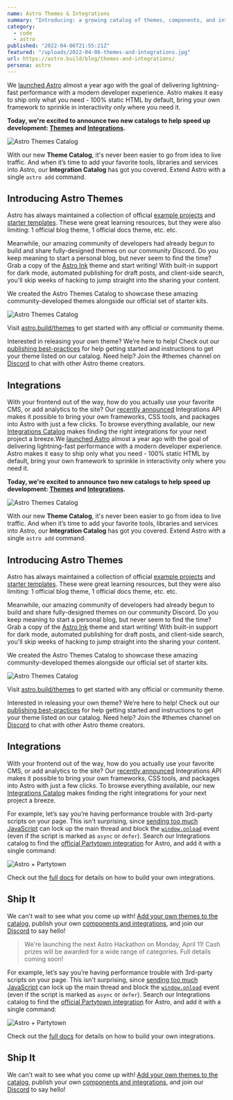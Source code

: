 ```yaml
---
name: Astro Themes & Integrations
summary: "Introducing: a growing catalog of themes, components, and integrations to jumpstart your next Astro project."
category:
  - code
  - astro
published: "2022-04-06T21:55:21Z"
featured: "/uploads/2022-04-06-themes-and-integrations.jpg"
url: https://astro.build/blog/themes-and-integrations/
persona: astro
---
```


We [launched Astro](https://astro.build/blog/introducing-astro/) almost a year ago with the goal of delivering lightning-fast performance with a modern developer experience. Astro makes it easy to ship only what you need - 100% static HTML by default, bring your own framework to sprinkle in interactivity only where you need it.

**Today, we're excited to announce two new catalogs to help speed up development: [Themes](https://astro.build/themes) and [Integrations](https://astro.build/integrations).**

![Astro Themes Catalog](/uploads/2022-04-06-astro-themes-integrations.png)

With our new **Theme Catalog**, it's never been easier to go from idea to live traffic. And when it’s time to add your favorite tools, libraries and services into Astro, our **Integration Catalog** has got you covered. Extend Astro with a single `astro add` command.

## Introducing Astro Themes

Astro has always maintained a collection of official [example projects](https://github.com/withastro/astro/tree/main/examples) and [starter templates](https://astro.new/). These were great learning resources, but they were also limiting: 1 official blog theme, 1 official docs theme, etc. etc.

Meanwhile, our amazing community of developers had already begun to build and share fully-designed themes on our community Discord. Do you keep meaning to start a personal blog, but never seem to find the time? Grab a copy of the [Astro Ink](https://github.com/one-aalam/astro-ink) theme and start writing! With built-in support for dark mode, automated publishing for draft posts, and client-side search, you'll skip weeks of hacking to jump straight into the sharing your content.

We created the Astro Themes Catalog to showcase these amazing community-developed themes alongside our official set of starter kits.

![Astro Themes Catalog](/uploads/2022-04-06-astro-themes.png)

Visit [astro.build/themes](http://astro.build/themes) to get started with any official or community theme.

Interested in releasing your own theme? We’re here to help! Check out our [publishing best-practices](https://docs.astro.build/en/guides/publish-to-npm/#packagejson) for help getting started and instructions to get your theme listed on our catalog. Need help? Join the #themes channel on [Discord](https://astro.build/chat) to chat with other Astro theme creators.

## Integrations

With your frontend out of the way, how do you actually use your favorite CMS, or add analytics to the site? Our [recently announced](https://astro.build/blog/astro-025/#new-astro-integrations) Integrations API makes it possible to bring your own frameworks, CSS tools, and packages into Astro with just a few clicks. To browse everything available, our new [Integrations Catalog](https://astro.build/integrations) makes finding the right integrations for your next project a breeze.We [launched Astro](https://astro.build/blog/introducing-astro/) almost a year ago with the goal of delivering lightning-fast performance with a modern developer experience. Astro makes it easy to ship only what you need - 100% static HTML by default, bring your own framework to sprinkle in interactivity only where you need it.

**Today, we're excited to announce two new catalogs to help speed up development: [Themes](https://astro.build/themes) and [Integrations](https://astro.build/integrations).**

![Astro Themes Catalog](/uploads/2022-04-06-astro-themes-integrations.png)

With our new **Theme Catalog**, it's never been easier to go from idea to live traffic. And when it’s time to add your favorite tools, libraries and services into Astro, our **Integration Catalog** has got you covered. Extend Astro with a single `astro add` command.

## Introducing Astro Themes

Astro has always maintained a collection of official [example projects](https://github.com/withastro/astro/tree/main/examples) and [starter templates](https://astro.new/). These were great learning resources, but they were also limiting: 1 official blog theme, 1 official docs theme, etc. etc.

Meanwhile, our amazing community of developers had already begun to build and share fully-designed themes on our community Discord. Do you keep meaning to start a personal blog, but never seem to find the time? Grab a copy of the [Astro Ink](https://github.com/one-aalam/astro-ink) theme and start writing! With built-in support for dark mode, automated publishing for draft posts, and client-side search, you'll skip weeks of hacking to jump straight into the sharing your content.

We created the Astro Themes Catalog to showcase these amazing community-developed themes alongside our official set of starter kits.

![Astro Themes Catalog](/assets/blog/themes-and-integrations/astro-themes.png)

Visit [astro.build/themes](http://astro.build/themes) to get started with any official or community theme.

Interested in releasing your own theme? We’re here to help! Check out our [publishing best-practices](https://docs.astro.build/en/guides/publish-to-npm/#packagejson) for help getting started and instructions to get your theme listed on our catalog. Need help? Join the #themes channel on [Discord](https://astro.build/chat) to chat with other Astro theme creators.

## Integrations

With your frontend out of the way, how do you actually use your favorite CMS, or add analytics to the site? Our [recently announced](https://astro.build/blog/astro-025/#new-astro-integrations) Integrations API makes it possible to bring your own frameworks, CSS tools, and packages into Astro with just a few clicks. To browse everything available, our new [Integrations Catalog](https://astro.build/integrations) makes finding the right integrations for your next project a breeze.

For example, let’s say you’re having performance trouble with 3rd-party scripts on your page. This isn't surprising, since [sending too much JavaScript](https://web.dev/web/fundamentals/performance/optimizing-content-efficiency/javascript-startup-optimization/) can lock up the main thread and block the [`window.onload`](https://developer.mozilla.org/en/docs/Web/API/GlobalEventHandlers/onload) event (even if the script is marked as `async` or `defer`). Search our Integrations catalog to find the [official Partytown integration](https://github.com/withastro/astro/tree/main/packages/integrations/partytown) for Astro, and add it with a single command:

![Astro + Partytown](/assets/blog/themes-and-integrations/astro-partytown.png)

Check out the [full docs](https://docs.astro.build/en/reference/integrations-reference/) for details on how to build your own integrations.

## Ship It

We can't wait to see what you come up with! [Add your own themes to the catalog](https://github.com/withastro/astro.build/issues/new/choose), publish your own [components and integrations](https://docs.astro.build/en/guides/publish-to-npm/#integrations-library), and join our [Discord](https://astro.build/chat) to say hello!

> We're launching the next Astro Hackathon on Monday, April 11! Cash prizes will be awarded for a wide range of categories. Full details coming soon!

For example, let’s say you’re having performance trouble with 3rd-party scripts on your page. This isn't surprising, since [sending too much JavaScript](https://web.dev/web/fundamentals/performance/optimizing-content-efficiency/javascript-startup-optimization/) can lock up the main thread and block the [`window.onload`](https://developer.mozilla.org/en/docs/Web/API/GlobalEventHandlers/onload) event (even if the script is marked as `async` or `defer`). Search our Integrations catalog to find the [official Partytown integration](https://github.com/withastro/astro/tree/main/packages/integrations/partytown) for Astro, and add it with a single command:

![Astro + Partytown](/assets/blog/themes-and-integrations/astro-partytown.png)

Check out the [full docs](https://docs.astro.build/en/reference/integrations-reference/) for details on how to build your own integrations.

## Ship It

We can't wait to see what you come up with! [Add your own themes to the catalog](https://github.com/withastro/astro.build/issues/new/choose), publish your own [components and integrations](https://docs.astro.build/en/guides/publish-to-npm/#integrations-library), and join our [Discord](https://astro.build/chat) to say hello!
